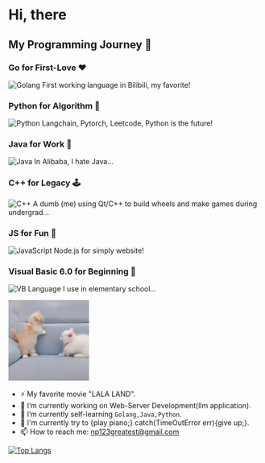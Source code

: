# Hi, there


## My Programming Journey 🚀

### Go for First-Love ❤️
![Golang](https://img.shields.io/badge/-Go-00ADD8?style=flat-square&logo=go&logoColor=white)
First working language in Bilibili, my favorite!

### Python for Algorithm 🤖
![Python](https://img.shields.io/badge/-Python-3776AB?style=flat-square&logo=python&logoColor=white)
Langchain, Pytorch, Leetcode, Python is the future!

### Java for Work 💼
![Java](https://img.shields.io/badge/-Java-007396?style=flat-square&logo=java&logoColor=white)
In Alibaba, I hate Java...

### C++ for Legacy 🕹️
![C++](https://img.shields.io/badge/-C++-00599C?style=flat-square&logo=c%2B%2B&logoColor=white)
A dumb (me) using Qt/C++ to build wheels and make games during undergrad...

### JS for Fun 🎉
![JavaScript](https://img.shields.io/badge/-JavaScript-F7DF1E?style=flat-square&logo=javascript&logoColor=black)
Node.js for simply website!

### Visual Basic 6.0 for Beginning 👶
![VB](https://img.shields.io/badge/-Visual%20Basic%206.0-5C2D91?style=flat-square&logo=visual-basic&logoColor=white)
Language I use in elementary school...

<img src='./images/me.gif' alt='Hi' width="160"/>

- ⚡ My favorite movie "LALA LAND".
- 🔭 I’m currently working on Web-Server Development(llm application).
- 🌱 I’m currently self-learning `Golang,Java,Python`.
- 🎹 I'm currently try to {play piano;} catch(TimeOutError err){give up;}.
- 📫 How to reach me: np123greatest@gmail.com


[![Top Langs](https://github-readme-stats.vercel.app/api/top-langs/?username=NPgreatest)](https://github.com/Christmas/github-readme-stats)
